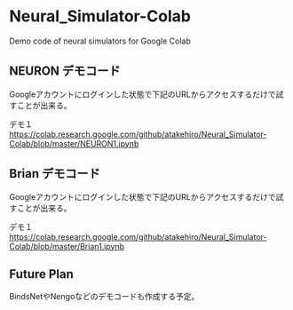 # Neural_Simulator-Colab
Demo code of neural simulators for Google Colab

## NEURON デモコード
Googleアカウントにログインした状態で下記のURLからアクセスするだけで試すことが出来る。

デモ１ https://colab.research.google.com/github/atakehiro/Neural_Simulator-Colab/blob/master/NEURON1.ipynb

## Brian デモコード
Googleアカウントにログインした状態で下記のURLからアクセスするだけで試すことが出来る。

デモ１ https://colab.research.google.com/github/atakehiro/Neural_Simulator-Colab/blob/master/Brian1.ipynb

## Future Plan
BindsNetやNengoなどのデモコードも作成する予定。
